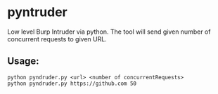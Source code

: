 # pyntruder
Low level Burp Intruder via python. The tool will send given number of concurrent requests to given URL.  

Usage:
-----
```
python pyndruder.py <url> <number of concurrentRequests>
python pyndruder.py https://github.com 50
```
